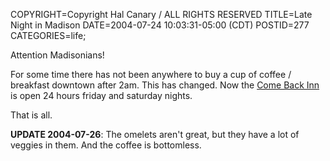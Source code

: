 COPYRIGHT=Copyright Hal Canary / ALL RIGHTS RESERVED
TITLE=Late Night in Madison
DATE=2004-07-24 10:03:31-05:00 (CDT)
POSTID=277
CATEGORIES=life;

Attention Madisonians!

For some time there has not been anywhere to buy a cup of coffee / breakfast downtown after 2am. This has changed. Now the [Come Back Inn](https://www.google.com/search?q=Come+Back+Inn+Madison+WI) is open 24 hours friday and saturday nights.

That is all.

**UPDATE 2004-07-26**: The omelets aren't great, but they have a lot of veggies in them. And the coffee is bottomless.
